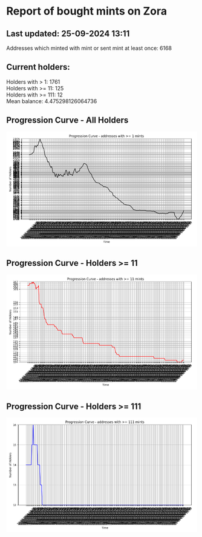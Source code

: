 # Report of bought mints on Zora
## Last updated: 25-09-2024 13:11
Addresses which minted with mint or sent mint at least once: 6168

## Current holders:
Holders with > 1: 1761  
Holders with >= 11: 125  
Holders with >= 111: 12  
Mean balance: 4.475298126064736  

## Progression Curve - All Holders
![addresses with >= 1 mint](progression_curve_all.png)
## Progression Curve - Holders >= 11
![addresses with >= 11 mints](progression_curve_gt_11.png)
## Progression Curve - Holders >= 111
![addresses with >= 111 mints](progression_curve_gt_111.png)
